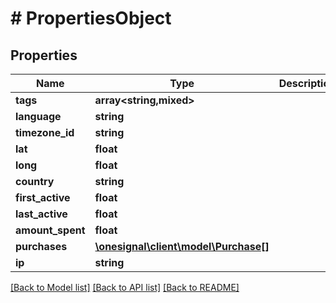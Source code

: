 # # PropertiesObject

## Properties

Name | Type | Description | Notes
------------ | ------------- | ------------- | -------------
**tags** | **array<string,mixed>** |  | [optional]
**language** | **string** |  | [optional]
**timezone_id** | **string** |  | [optional]
**lat** | **float** |  | [optional]
**long** | **float** |  | [optional]
**country** | **string** |  | [optional]
**first_active** | **float** |  | [optional]
**last_active** | **float** |  | [optional]
**amount_spent** | **float** |  | [optional]
**purchases** | [**\onesignal\client\model\Purchase[]**](Purchase.md) |  | [optional]
**ip** | **string** |  | [optional]

[[Back to Model list]](../../README.md#models) [[Back to API list]](../../README.md#endpoints) [[Back to README]](../../README.md)
